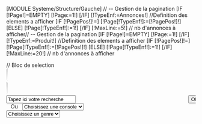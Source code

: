 [MODULE Systeme/Structure/Gauche]
// -- Gestion de la pagination
[IF [!Page!]=EMPTY]
	[!Page:=1!]
[/IF]
[!TypeEnf:=Annonces!]
//Definition des elements a afficher
[IF [!PagePos!]!=]
	[!Page[!TypeEnf!]:=[!PagePos!]!]
[ELSE]
	[!Page[!TypeEnf!]:=1!]
[/IF]
[!MaxLine:=5!] // nb d'annonces à afficher// -- Gestion de la pagination
[IF [!Page!]=EMPTY]
	[!Page:=1!]
[/IF]
[!TypeEnf:=Produit!]
//Definition des elements a afficher
[IF [!PagePos!]!=]
	[!Page[!TypeEnf!]:=[!PagePos!]!]
[ELSE]
	[!Page[!TypeEnf!]:=1!]
[/IF]
[!MaxLine:=20!] // nb d'annonces à afficher
<!--- contenu central -->
<div class="centre">
	<form action="">
		// Bloc de selection 
		<div class="ligneSelectGris" style="height:30px;">
			<div class="ligneSelectGrisCoteG"><img src="/Skins/gamesavenue/Images/gauchebarreproduits.jpg"></div>
			<div class="ligneSelectGrisCoteD" ><img src="/Skins/gamesavenue/Images/droitebarreproduits.jpg"></div>
			<div class="ligneSelectGrisCentre">
				<div class="ligneSelectGrisLeftElements">
					<input type="texte" name="R_Recherche" size="20" value="Tapez ici votre recherche" onfocus="this.value='';">
					<div class="btnGrisClair" style="padding-left:10px;margin:0px;overflow:hidden;float:right;">
						<div class="btnGrisClairGauche"></div>
						<div class="btnGrisClairCentre" style="width:20px;">
							<input type="submit" id="search1" name="I_Search" value="Ok" class="btnGrisClairCentre"  style="color:#000000;"/>
						</div>
						<div class="btnGrisClairDroite"></div>
					</div>
				</div>
				<div class="ligneSelectGrisLeftElements" >
					&nbsp;&nbsp;&nbsp;Ou&nbsp;&nbsp;&nbsp;<select name="Console" class="selectfin"><option value="0">Choisissez une console</option>
					[STORPROC Boutique/Categorie/Nom=Jeux Video|CATEG]
						[STORPROC Boutique/Categorie/Categorie/[!CATEG::Id!]|CATEG2]
						<option  [IF [!Console!]=[!CATEG2::Id!]]selected[/IF] value=[!CATEG2::Id!] >[!CATEG2::Nom!]</option>
						[/STORPROC]
					[/STORPROC]
					</select>				
				</div>
				<div class="ligneSelectGrisLeftElements">
					<select name="Genre" class="selectfin">
						<option value="">Choisissez un genre</option>
						[STORPROC Boutique/Genre|G|0|100|Nom|ASC]
							<option  [IF [!Genre!]=[!G::Id!]]selected[/IF] value=[!G::Id!] >[!G::Nom!]</option>

							[STORPROC Boutique/Genre/[!G::Id!]/Genre|G2|0|100|Nom|ASC]
								<option  [IF [!Genre!]=[!G2::Id!]]selected[/IF] value=[!G2::Id!] >--&nbsp;&nbsp;[!G2::Nom!]</option>
							[/STORPROC]
						[/STORPROC]
					</select>
				</div>
				<div class="ligneSelectGrisLeftElements">
					<div class="btnGrisFonce">
						<div class="btnGrisFonceGauche"></div>
						<div class="btnGrisFonceCentre">
							<input type="submit" name="I_Search"  id="search2" value="Rechercher" class="btnGrisFonceCentre" />
						</div>
						<div class="btnGrisFonceDroite"></div>
					</div>
				</div>
			</div>
		</div>
	</form>
	// Bloc de affichage des résultats
	<div style="text-align:right;padding:10px;overflow:hidden">
		<div class="btnRouge" style="padding-right:10px;">
			<div class="btnRougeGauche"></div>
			<div class="btnRougeCentre">
				<a href="/Mon_Compte/Proposer_Produit" class="btnRouge">Proposer un autre Produit</a>
			</div>
			<div class="btnRougeDroite"></div>
		</div>
	</div>
	<div style="text-align:right;padding:10px;overflow:hidden" class="blocambiance_color">Pour saisir une annonce merci de sélectionner le produit qui vous intéresse</div>
	<div class="ligneSelectGris" style="height:30px;border-bottom:1px solid #cccccc;">
		<div class="ligneSelectGrisCoteG"><img src="/Skins/gamesavenue/Images/gauchebarreproduits.jpg"></div>
		<div class="ligneSelectGrisCoteD" ><img src="/Skins/gamesavenue/Images/droitebarreproduits.jpg"></div>
		<div class="ligneSelectGrisCentre">
			<div class="ligneSelectGrisLeftElements" style="width:60%;">
				<span class="titreligneselect">RESULTATS DE LA RECHERCHE</span>
			</div>
			<div class="ligneSelectGrisCentreElements" style="width:200px;text-align:right;">
				Triés par : <select name="Popularite" class="selectfin">
					<option selected value=0>Par Popularité</option>
					<option value=5>* * * * * </option>
					<option value=4>* * * * </option>
					<option value=3>* * *  </option>
					<option value=2>* *  </option>
					<option value=1>* </option>
				</select>
			</div>
			<div class="colonnevendre blocambiance_color">Vendre</div>
		</div>
	</div> // fin ligne selection
	[!LigneResultats+=0!]
	[COUNT Boutique/Produit|NbRep]
	[IF [!NbRep!]>0]
		//On compte le nombre total d element a affciher
		[!TotalPage:=[!NbRep:/[!MaxLine!]!]!]
		//On calcule le nombre total de page
		[IF [!TotalPage!]>[!Math::Floor([!TotalPage!])!]]
			//On arrondit au chiffre superieur le nombre total de page
			[!TotalPage:=[![!Math::Floor([!TotalPage!])!]:+1!]!]
		[/IF]
		[STORPROC Boutique/Produit|PR|[![!Page[!TypeEnf!]:-1!]:*[!MaxLine!]!]|[!MaxLine!]|tmsCreate|DESC]
			[!CategEncours:=!]
			[!CategConsole:=!]
			[STORPROC Boutique/Categorie/*/Categorie/Produit/[!PR::Id!]|CP||tmsCreate|ASC]
				[IF [!CategConsole!]=][!CategConsole+= [!CP::Url!]!][/IF]
				[!CategEncours+=/[!CP::Url!]!]
	
			[/STORPROC]
			
			[IF [!Utils::isPair([!LigneResultats!])!]]
				<div class="ligneSelectGrisCentreBlocResultsPair">
			[ELSE]
				<div class="ligneSelectGrisCentreBlocResultsImPair">
			[/IF]
				<div class="ligneSelectGrisElementsResultats" style="border:none;">[!CategConsole!]&nbsp;&nbsp;-&nbsp;&nbsp;[!PR::Reference!]&nbsp;--&nbsp;[!PR::Nom!]&nbsp;[IF [!PR::Type!]!=0][!PR::Type!][/IF]</div>
				<div class="colonnevendre" style="padding-top:1px;padding-left:5px;width:41px;"><a href="/GamesAvenue[!CategEncours!]/Produit/[!PR::Url!]/Vendre"><input type="radio" name="select" value="[!PR::Id!]"></a></div>
			</div>
			[!LigneResultats+=1!]	
		[/STORPROC]
		<div style="text-align:right;padding:10px;" class="blocambiance_color">Pour saisir une annonce merci de sélectionner le produit qui vous intéresse</div>
		//PAGINATION
		[IF [!TotalPage!]>1]
			<div class="LignePagination">
				<span class="ResultatPagination">
					<span>
						// Retour à la première page
						<a href="/[!Lien!]?Pos=1" /><img src="/skins/gamesavenue/Images/dble-fleche-gauche.png"></a>
					</span><span>
						// Page précédente
						<a href="/[!Lien!]?PagePos=[IF [!Page[!TypeEnf!]:-1!]<1]1[ELSE][!Page[!TypeEnf!]:-1!][/IF]" /><img src="/skins/gamesavenue/Images/fleche-gauche.png"></a>
					</span><span>
						// Aller à une page précise
						[STORPROC [!TotalPage!]|Pag]
							// Page 1
							[IF [!Pos!]=1]
								<span class="current[IF [!Page[!TypeEnf!]!]=1] blocambiance_color[/IF]">[!Pos!]</span>
							[/IF]
							// ...
							[IF [!Pos!]=1&&[!Page[!TypeEnf!]!]>3]...[/IF]
							// Page n-1
							[IF [!Pos!]=[!Page[!TypeEnf!]:-1!]&&[!Page[!TypeEnf!]!]>2]
								<span class="current">[!Pos!]</span>
							[/IF]
							// Page courante
							[IF [!Pos!]=[!Page[!TypeEnf!]!]&&[!Page[!TypeEnf!]!]>1]
								<span class="current blocambiance_color">[!Pos!]</span>
							[/IF]
							// Page n+1
							[IF [!Pos!]=[!Page[!TypeEnf!]:+1!]&&[!Page[!TypeEnf!]!]<[!TotalPage:-1!]]
								<span class="current">[!Pos!]</span>
							[/IF]
							// ...
							[IF [!Pos!]=[!TotalPage!]&&[!Page[!TypeEnf!]!]<[!TotalPage:-2!]]...[/IF]
							// Page n-1
							// Dernière page
							[IF [!Pos!]=[!TotalPage!]&&[!Page[!TypeEnf!]!]!=[!TotalPage!]]
								<span class="current">[!Pos!]</span>
							[/IF]
						[/STORPROC]
					</span><span>
						// Page suivante
						<a href="/[!Lien!]?PagePos=[IF [!Page[!TypeEnf!]:+1!]>[!TotalPage!]][!TotalPage!][ELSE][!Page[!TypeEnf!]:+1!][/IF]"/><img src="/skins/gamesavenue/Images/fleche-droite.png"></a>
					</span><span>
						// Dernière Page
						<a href="/[!Lien!]?PagePos=[!TotalPage!]"/ ><img src="/skins/gamesavenue/Images/dble-fleche-droite.png"></a>
					</span>
				</span>
			</div>
		[/IF]
	[ELSE]
		Aucun produit ne correspond à votre recherche
	[/IF]
</div>
